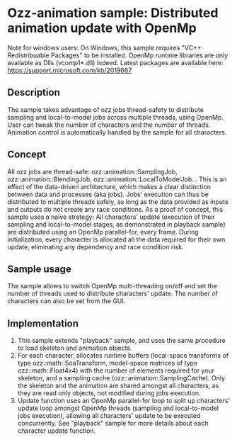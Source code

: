# Ozz-animation sample: Distributed animation update with OpenMp

Note for windows users: On Windows, this sample requires "VC++ Redistribuable Packages" to be installed. OpenMp runtime libraries are only available as Dlls (vcomp1*.dll) indeed. Latest packages are available here: https://support.microsoft.com/kb/2019667

## Description

The sample takes advantage of ozz jobs thread-safety to distribute sampling and local-to-model jobs across multiple threads, using OpenMp.
User can tweak the number of characters and the number of threads. Animation control is automatically handled by the sample for all characters.

## Concept

All ozz jobs are thread-safe: ozz::animation::SamplingJob, ozz::animation::BlendingJob, ozz::animation::LocalToModelJob... This is an effect of the data-driven architecture, which makes a clear distinction between data and processes (aka jobs). Jobs' execution can thus be distributed to multiple threads safely, as long as the data provided as inputs and outputs do not create any race conditions.
As a proof of concept, this sample uses a naive strategy: All characters' update (execution of their sampling and local-to-model stages, as demonstrated in playback sample) are distributed using an OpenMp parallel-for, every frame. During initialization, every character is allocated all the data required for their own update, eliminating any dependency and race condition risk.

## Sample usage

The sample allows to switch OpenMp multi-threading on/off and set the number of threads used to distribute characters' update. The number of characters can also be set from the GUI.

## Implementation

1. This sample extends "playback" sample, and uses the same procedure to load skeleton and animation objects.
2. For each character, allocates runtime buffers (local-space transforms of type ozz::math::SoaTransform, model-space matrices of type ozz::math::Float4x4) with the number of elements required for your skeleton, and a sampling cache (ozz::animation::SamplingCache). Only the skeleton and the animation are shared amongst all characters, as they are read only objects, not modified during jobs execution.
3. Update function uses an OpenMp parallel-for loop to split up characters' update loop amongst OpenMp threads (sampling and local-to-model jobs execution), allowing all characters' update to be executed concurrently. See "playback" sample for more details about each character update function.